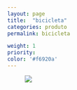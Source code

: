 ```yaml
---
layout: page
title:  "bicicleta"
categories: produto
permalink: bicicleta

weight: 1
priority:
color: '#f6920a'
---
```


<figure><img src="{{ site.baseurl }}/assets/bicicleta/bike.png"/></figure>
